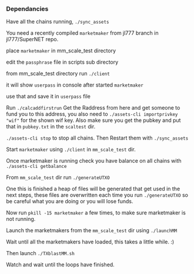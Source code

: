 ### Dependancies
Have all the chains running, `./sync_assets`

You need a recently compiled `marketmaker` from jl777 branch in jl777/SuperNET repo.

place `marketmaker` in mm_scale_test directory

edit the `passphrase` file in scripts sub directory

from mm_scale_test directory run `./client`

it will show `userpass` in console after started `marketmaker`

use that and save it in `userpass` file

Run `./calcaddfirstrun` Get the Raddress from here and get someone to fund you to this address, you also need to `./assets-cli importprivkey "wif"` for the shown wif key. Also make sure you get the pubkey and put that in `pubkey.txt` in the `scaltest` dir.

`./assets-cli stop` to stop all chains. Then Restart them with `./sync_assets`

Start `marketmaker` using `./client` in `mm_scale_test` dir.

Once marketmaker is running check you have balance on all chains with `./assets-cli getbalance`

From `mm_scale_test` dir run `./generateUTXO`

One this is finished a heap of files will be generated that get used in the next steps, these files are overwritten each time you run `./generateUTXO` so be careful what you are doing or you will lose funds.

Now run `pkill -15 marketmaker` a few times, to make sure marketmaker is not running.

Launch the marketmakers from the `mm_scale_test` dir using `./launchMM`

Wait until all the marketmakers have loaded, this takes a little while. :) 

Then launch `./TXblastMM.sh`

Watch and wait until the loops have finished.
